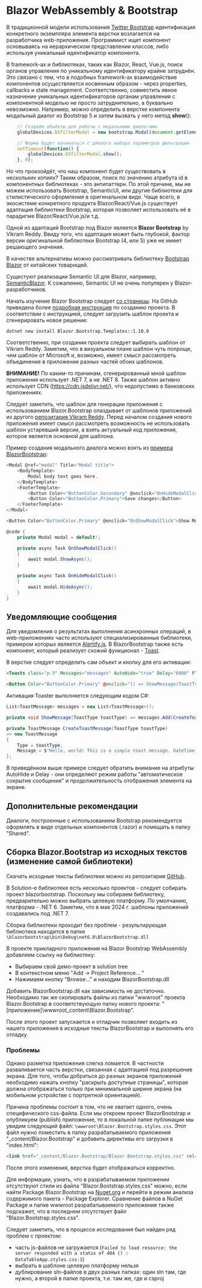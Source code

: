 # Blazor WebAssembly & Bootstrap

В традиционной модели использования [Twitter Bootstrap](https://getbootstrap.com/) идентификация конкретного экземпляра элемента верстки возлагается на разработчика web-приложения. Программист ищет компонент основываясь на иерархическом представлении классов, либо используя уникальный идентификатор компонента.

В framework-ах и библиотеках, таких как Blazor, React, Vue.js, поиск органов управления по уникальному идентификатору крайне затруднён. Это связано с тем, что в подобных framework-ах взаимодействие компонентов осуществляется косвенным образом - через properties, callbacks и state management. Соответственно, совместить явное назначение уникальных идентификаторов органам управления с компонентной моделью не просто затруднительно, а буквально невозможно. Например, можно определить в верстке компонента модальный диалог из Bootstrap 5 и затем вызвать у него метод **show**():

```js
    // Создаём объёкты для работы с модальными диалогами
    globalDevices.b5filterModal = new bootstrap.Modal(document.getElementById('filterModal'), {});

    // Форма будет начинаться с диалога выбора параметров фильтрации
    setTimeout(function() {
        globalDevices.b5filterModal.show();
    }, 0);
```

Но что произойдёт, что наш компонент будет существовать в нескольких копиях? Таким образом, поиск по значению атрибута id в компонентных библиотеках - это антипаттерн. По этой причине, мы не можем использовать Bootstrap, SemanticUI, или другие библиотеки для стилистического оформления в оригинальном виде. Чаще всего, в экосистеме конкретного продукта Blazor/React/Vue.js существует адаптация библиотеки Bootstrap, которая позволяет использовать её в парадигме Blazor/React/Vue.js/и т.д.

Одной из адаптаций Bootstrap под Blazor является **Blazor Bootstrap** by Vikram Reddy. Ввиду того, что адаптация может быть глубокой, фактор версии оригинальной библиотеки Bootstrap (4, или 5) уже не имеет решающего значения.

В качестве альтернативы можно рассматривать библиотеку [Bootstrap Blazor](https://blazor.zone/) от китайских товарищей.

Сущестуют реализации Semantic UI для Blazor, например, [SemanticBlazor](https://github.com/strakamichal/SemanticBlazor). К сожалению, Semantic UI не очень популярен у Blazor-разработчиков.

Начать изучение Blazor Bootstrap следует [со страницы](https://docs.blazorbootstrap.com/getting-started/blazor-webassembly-net-8). На GitHub приведена более [подробная инструкция](https://github.com/vikramlearning/blazorbootstrap) по созданию проекта. В соответствии с инструкцией, следует загрузить шаблон проекта и сгенерировать новое решение:

```shell
dotnet new install Blazor.Bootstrap.Templates::1.10.0
```

Соответственно, при создании проекта следует выбирать шаблон от Vikram Reddy. Заметим, что в визуальном плане шаблон чуть попроще, чем шаблон от Microsoft и, возможно, имеет смысл рассмотреть объединение в приложении разных частей обоих шаблонов.

**ВНИМАНИЕ!** По каким-то причинам, сгенерированный мной шаблон приложения использует .NET 7, а не .NET 8. Также шаблон активно использует CDN (https://cdn.jsdelivr.net/), что недопустимо в банковских приложениях.

Следует заметить, что шаблон для генерации приложения с использованием Blazor.Bootstrap опаздывает от шаблонов приложений из другого [репозитария Vikram Reddy](https://github.com/vikramlearning/blazorbootstrap-starter-templates). Перед началом создания нового приложения имеет смысл рассмотреть возможность не использовать шаблон устаревший версии, а взять актуальный код приложения, которое является основной для шаблона.

Пример создания модального диалога можно взять из [примера BlazorBootstrap](https://demos.blazorbootstrap.com/modals):

```csharp
<Modal @ref="modal" Title="Modal title">
    <BodyTemplate>
        Modal body text goes here.
    </BodyTemplate>
    <FooterTemplate>
        <Button Color="ButtonColor.Secondary" @onclick="OnHideModalClick">Close</Button>
        <Button Color="ButtonColor.Primary">Save changes</Button>
    </FooterTemplate>
</Modal>

<Button Color="ButtonColor.Primary" @onclick="OnShowModalClick">Show Modal</Button>

@code {
    private Modal modal = default!;

    private async Task OnShowModalClick()
    {
        await modal.ShowAsync();
    }

    private async Task OnHideModalClick()
    {
        await modal.HideAsync();
    }
}
```

## Уведомляющие сообщения

Для уведомления о результатах выполнения асинхронных операций, в web-приложениях часто используют специализированные библиотеки, примером которых является [Alertify.js](https://alertifyjs.com/). В BlazorBootstrap также есть компонент, который реализует схожий функционал - [Toast](https://docs.blazorbootstrap.com/components/toasts).

В верстке следует определить сам объект и кнопку для его активации:

```html
<Toasts class="p-3" Messages="messages" AutoHide="true" Delay="6000" Placement="ToastsPlacement.BottomRight" />

<Button Color="ButtonColor.Primary" @onclick="() => ShowMessage(ToastType.Primary)">Primary Toast</Button>
```

Активация Toaster выполняется следующим кодом C#:

```csharp
List<ToastMessage> messages = new List<ToastMessage>();

private void ShowMessage(ToastType toastType) => messages.Add(CreateToastMessage(toastType));

private ToastMessage CreateToastMessage(ToastType toastType)
=> new ToastMessage
{
    Type = toastType,
    Message = $"Hello, world! This is a simple toast message. DateTime: {DateTime.Now}",
};
```

В приведённом выше примере следует обратить внимание на атрибуты AutoHide и Delay - они определяют режим работы "автоматическое сокрытие сообщения" и продолжительность отображения элемента на экране.

## Дополнительные рекомендации

Диалоги, построенные с использованием Bootstrap рекомендуется оформлять в виде отдельных компонентов (.razor) и помещать в папку "Shared".

## Сборка Blazor.Bootstrap из исходных текстов (изменение самой библиотеки)

Скачать исходные тексты библиотеки можно из репозитария [GitHub](https://github.com/vikramlearning/blazorbootstrap).

В Solution-е библиотеке есть несколько проектов - следует собирать проект blazorbootstrap. Поскольку мы собираем библиотеку, предварительно можно выбрать целевую платформу. По умолчанию, платформа - .NET 6. Заметим, что в мае 2024 г. шаблоны приложений создавались под .NET 7.

Сборка библиотеки проходит без проблем - результирующая библиотека находится в папке `\blazorbootstrap\bin\Debug\net6.0\BlazorBootstrap.dll`

В проекте прикладного приложения на Blazor Bootstrap WebAssembly добавляем ссылку на библиотеку:

- Выбираем свой демо-проект в solution tree
- В контекстном меню "Add -> Project Reference... "
- Нажимаем кнопку "Browse..." и находим BlazorBootstrap.dll

Добавить BlazorBootstrap.dll как зависимость не достаточно. Необходимо так же скопировать файлы из папки "wwwroot" проекта Blazor.Bootstrap в соответствующую папку нового проекта: "\[приложение]\wwwroot\_content\Blazor.Bootstrap". 

После этого проект запускается и отладчик позволяет входить из нашего приложения в исходные тексты BlazorBootstrap и выполнять его отладку.

### Проблемы

Однако разметка приложения слегка ломается. В частности разваливается часть верстки, связанная с адаптацией под разрешение экрана. Для того, чтобы добраться до разных экранов приложений необходимо нажать кнопку "раскрыть доступные страницы", которая должна отображаться только при минимальной ширине экрана (на мобильном устройстве с портретной ориентацией).

Причина проблемы состоит в том, что не хватает одного, очень специфического css-файла. Если мы откроем проект BlazorBootstrap и опубликуем (publish) приложение, то в локальной папке публикации мы увидим следующий файл: `\wwwroot\Blazor.Bootstrap.styles.css`. Этот файл нужно поместить в папку разрабатываемого приложения "_content/Blazor.Bootstrap" и добавить директивы его загрузки в "index.html":

```html
<link href="_content/Blazor.Bootstrap/Blazor.Bootstrap.styles.css" rel="stylesheet" />
```

После этого изменения, верстка будет отображаться корректно.

Для информации, узнать, что в разрабатываемом приложении отсутствуют стили из файла "Blazor.Bootstrap.styles.css" можно, если найти Package Blazor.Bootstrap на [Nuget.org](https://nuget.info/packages/Blazor.Bootstrap/2.2.0) и перейти в режим анализа содержимого пакета - Package Explorer. Сравнение файлов в NuGet Package и папке wwwroot разрабатываемого приложения также подскажет, что в последнем отсутствует файл "Blazor.Bootstrap.styles.css".

Следует заметить, что в процессе исследования был найден ряд проблем с проектом:

- часть js-файлов не загружается (`Failed to load resource: the server responded with a status of 404 () : DataTableApp.styles.css:1`)
- выбрать в шаблоне целевую платформу нельзя
- дублирование sln-файлов в двух разных папках: один sln там, где нужно, а второй в папке проекта, т.е. там же, где и csproj
